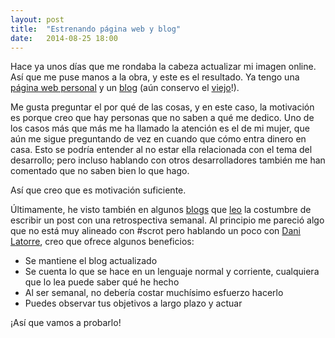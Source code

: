 ```yaml
---
layout: post
title:  "Estrenando página web y blog"
date:   2014-08-25 18:00
---
```


Hace ya unos días que me rondaba la cabeza actualizar mi imagen online. Así que
me puse manos a la obra, y este es el resultado. Ya tengo una [página web
personal](http://nestorsalceda.com) y un [blog](http://nestorsalceda.com/blog)
(aún conservo el [viejo](http://nestor.babuine.net)!).

Me gusta preguntar el por qué de las cosas, y en este caso, la motivación es
porque creo que hay personas que no saben a qué me dedico. Uno de los casos más
que más me ha llamado la atención es el de mi mujer, que aún me sigue
preguntando de vez en cuando que cómo entra dinero en casa. Esto se podría
entender al no estar ella relacionada con el tema del desarrollo; pero incluso
hablando con otros desarrolladores también me han comentado que no saben bien lo
que hago.

Así que creo que es motivación suficiente.

Últimamente, he visto también en algunos [blogs](http://www.danilat.com/weblog/category/general/retro-semanal/)
que [leo](http://www.torresburriel.com/weblog/category/retro-semanal/) la
costumbre de escribir un post con una retrospectiva semanal. Al principio me
pareció algo que no está muy alineado con #scrot pero hablando un poco con [Dani
Latorre](https://twitter.com/dani_latorre), creo que ofrece algunos beneficios:

* Se mantiene el blog actualizado
* Se cuenta lo que se hace en un lenguaje normal y corriente, cualquiera que lo
  lea puede saber qué he hecho
* Al ser semanal, no debería costar muchísimo esfuerzo hacerlo
* Puedes observar tus objetivos a largo plazo y actuar

¡Así que vamos a probarlo!
